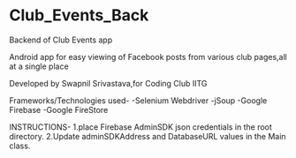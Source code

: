 # Club_Events_Back
Backend of Club Events app

Android app for easy viewing of Facebook posts from various club pages,all at a single place

Developed by Swapnil Srivastava,for Coding Club IITG

Frameworks/Technologies used-
-Selenium Webdriver
-jSoup
-Google Firebase 
-Google FireStore


INSTRUCTIONS-
1.place Firebase AdminSDK json credentials in the root directory.
2.Update adminSDKAddress and DatabaseURL values in the Main class.
